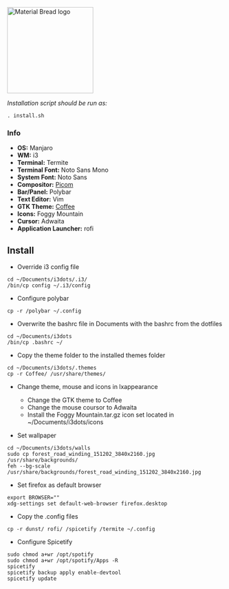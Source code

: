 <img width="200" src="https://camo.githubusercontent.com/66b25ab542ae255f3782bba56595679faa52c6214ecbec8d38e3403d2e5a3d6b/68747470733a2f2f666f7274686562616467652e636f6d2f696d616765732f6261646765732f776f726b732d6f6e2d6d792d6d616368696e652e737667" alt="Material Bread logo">

*Installation script should be run as:*
```
. install.sh
```


### Info

-  **OS:** Manjaro
-  **WM:** i3
-  **Terminal:** Termite
-  **Terminal Font:** Noto Sans Mono
-  **System Font:** Noto Sans
-  **Compositor:** [Picom](https://github.com/yshui/picom)
-  **Bar/Panel:** Polybar
-  **Text Editor:** Vim
-  **GTK Theme:** [Coffee](https://github.com/danielammartins/KDEdotfiles/tree/main/.themes/Coffee) 
-  **Icons:** Foggy Mountain
-  **Cursor:** Adwaita
-  **Application Launcher:** rofi

## Install

* Override i3 config file
```
cd ~/Documents/i3dots/.i3/
/bin/cp config ~/.i3/config
```
* Configure polybar
```
cp -r /polybar ~/.config
```
* Overwrite the bashrc file in Documents with the bashrc from the dotfiles
```
cd ~/Documents/i3dots
/bin/cp .bashrc ~/
```
* Copy the theme folder to the installed themes folder
 ```
 cd ~/Documents/i3dots/.themes
 cp -r Coffee/ /usr/share/themes/

 ```
 * Change theme, mouse and icons in lxappearance
     * Change the GTK theme to Coffee
     * Change the mouse coursor to Adwaita
     * Install the Foggy Mountain.tar.gz icon set located in ~/Documents/i3dots/icons

* Set wallpaper
```
cd ~/Documents/i3dots/walls
sudo cp forest_road_winding_151202_3840x2160.jpg /usr/share/backgrounds/ 
feh --bg-scale /usr/share/backgrounds/forest_road_winding_151202_3840x2160.jpg
```
* Set firefox as default browser
```
export BROWSER=""			
xdg-settings set default-web-browser firefox.desktop
```
* Copy the .config files 
```
cp -r dunst/ rofi/ /spicetify /termite ~/.config
```
* Configure Spicetify
```
sudo chmod a+wr /opt/spotify
sudo chmod a+wr /opt/spotify/Apps -R
spicetify
spicetify backup apply enable-devtool
spicetify update
```

